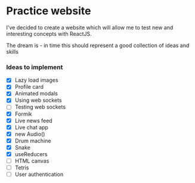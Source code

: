 # Practice website

I've decided to create a website which will allow me to test new and interesting concepts with ReactJS.

The dream is - in time this should represent a good collection of ideas and skills

### Ideas to implement

- [X] Lazy load images
- [X] Profile card
- [X] Animated modals
- [X] Using web sockets
- [ ] Testing web sockets
- [X] Formik
- [X] Live news feed
- [X] Live chat app
- [X] new Audio()
- [X] Drum machine
- [X] Snake
- [X] useReducers
- [ ] HTML canvas
- [ ] Tetris
- [ ] User authentication
